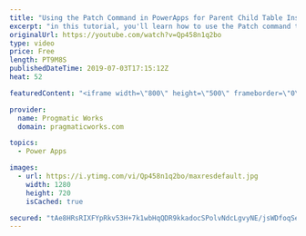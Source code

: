 ```yaml
---
title: "Using the Patch Command in PowerApps for Parent Child Table Inserts"
excerpt: "in this tutorial, you'll learn how to use the Patch command to take the primary key value from inserting into one table and inject it into a second table. This example is perfect for apps like shopping carts or inventory systems.  Here's the code:  ClearCollect(     colStageCustomer,     Patch("
originalUrl: https://youtube.com/watch?v=Qp458n1q2bo
type: video
price: Free
length: PT9M8S
publishedDateTime: 2019-07-03T17:15:12Z
heat: 52

featuredContent: "<iframe width=\"800\" height=\"500\" frameborder=\"0\" src=\"https://www.youtube.com/embed/Qp458n1q2bo\" allow=\"accelerometer; autoplay; encrypted-media; gyroscope; picture-in-picture\" allowfullscreen></iframe>"

provider:
  name: Progmatic Works
  domain: pragmaticworks.com

topics:
  - Power Apps

images:
  - url: https://i.ytimg.com/vi/Qp458n1q2bo/maxresdefault.jpg
    width: 1280
    height: 720
    isCached: true

secured: "tAe8HRsRIXFYpRkv53H+7k1wbHqQDR9kkadocSPolvNdcLgvyNE/jsWDfoqSevWfx5rH5vm1nS4eP53YsSZ8Mr9+yxG2e10vYbTae3ts81XyXkFiF/HZNGVQgi8KP8qowlvfKrqjE8E7tCO34w3BsoO7f5QHpQz98wxR3OlTsqygZFoH3UQ5/IVOsg6mmNRhgbC+VIzHqvPqhWi0gWrYGbUxXmPWS+MpPiepYj8f7IdGDVmwtFxfp3nBXo3Z9+w295JgbP1EztfNfQDCcymXqQWj3qWMw+A0E85zcxtFdSLBsAALZN8DG+my5ZzL2GBlSSHn4o9ZEBMvO+hWQsQtzObLVdAeeESQcriT7TADYEsj4dE3l4ZYSwPOwVLu7c1DTGpoPY2x28dYhB8fEWspyu6joeRPeXsZC6LcL2rZC/k=;X2a+hmsVr9bEnfncMwevgw=="
---
```


